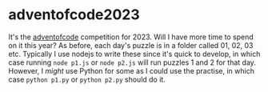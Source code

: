 # adventofcode2023
It's the [adventofcode](https://adventofcode.com/2023) competition for 2023. Will I have more time to spend on it this year?
As before, each day's puzzle is in a folder called 01, 02, 03 etc. Typically I use nodejs to write these since
it's quick to develop, in which case running `node p1.js` or `node p2.js` will run puzzles 1 and 2 for that day.
However, I *might* use Python for some as I could use the practise, in which case `python p1.py` or `python p2.py` should do it.
